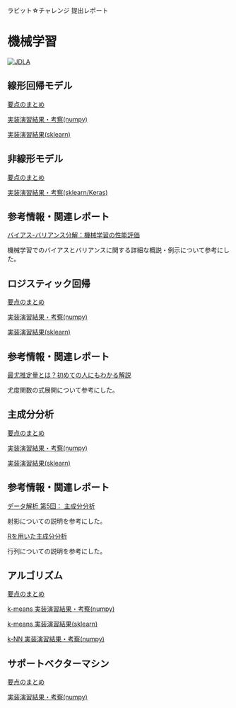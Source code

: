 ラビット☆チャレンジ 提出レポート

# 機械学習

[![JDLA](http://ai999.careers/bnr_jdla.png)](http://study-ai.com/jdla/)

## 線形回帰モデル
[要点のまとめ](./01_Linear-Regression.md)

[実装演習結果・考察(numpy)](./notebook/np_regression.ipynb)

[実装演習結果(sklearn)](./notebook/skl_regression.ipynb)

## 非線形モデル

[要点のまとめ](./02_Nonlinear-regression.md)

[実装演習結果・考察(sklearn/Keras)](./notebook/skl_nonlinear_regression.ipynb)

## 参考情報・関連レポート

[バイアス-バリアンス分解：機械学習の性能評価](https://www.hellocybernetics.tech/entry/2017/01/24/100415)

機械学習でのバイアスとバリアンスに関する詳細な概説・例示について参考にした。


## ロジスティック回帰

[要点のまとめ](./03_Logistic-regression.md)

[実装演習結果・考察(numpy)](./notebook/np_logistic_regression.ipynb)

[実装演習結果(sklearn)](./notebook/skl_logistic_regression.ipynb)

## 参考情報・関連レポート

[最尤推定量とは？初めての人にもわかる解説](https://ai-trend.jp/basic-study/estimator/maximum-likelihood-estimation/)

尤度関数の式展開について参考にした。

## 主成分分析

[要点のまとめ](./04_PCA.md)

[実装演習結果・考察(numpy)](./notebook/np_pca.ipynb)

[実装演習結果(sklearn)](./notebook/skl_pca.ipynb)

## 参考情報・関連レポート

[データ解析 第5回： 主成分分析](http://watanabe-www.math.dis.titech.ac.jp/users/swatanab/dataan201905.pdf)

射影についての説明を参考にした。

[Rを用いた主成分分析](http://www1.tcue.ac.jp/home1/ymiyatagbt/principal.pdf)

行列についての説明を参考にした。

## アルゴリズム

[要点のまとめ](./05_Algorithm.md)

[k-means 実装演習結果・考察(numpy)](./notebook/np_kmeans.ipynb)

[k-means 実装演習結果(sklearn)](./notebook/skl_kmeans.ipynb)


[k-NN 実装演習結果・考察(numpy)](./notebook/np_knn.ipynb)


## サポートベクターマシン

[要点のまとめ](./07_SVM.md)

[実装演習結果・考察(numpy)](./notebook/np_svm.ipynb)


